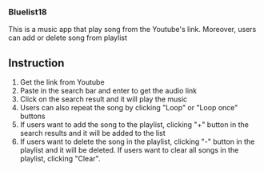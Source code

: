### Bluelist18

This is a music app that play song from the Youtube's link. Moreover, users can add or delete song from playlist

## Instruction
1. Get the link from Youtube
2. Paste in the search bar and enter to get the audio link
3. Click on the search result and it will play the music
4. Users can also repeat the song by clicking "Loop" or "Loop once" buttons
5. If users want to add the song to the playlist, clicking "+" button in the search results and it will be added to the list
6. If users want to delete the song in the playlist, clicking "-" button in the playlist and it will be deleted. If users want to clear all songs in the playlist, clicking "Clear".

